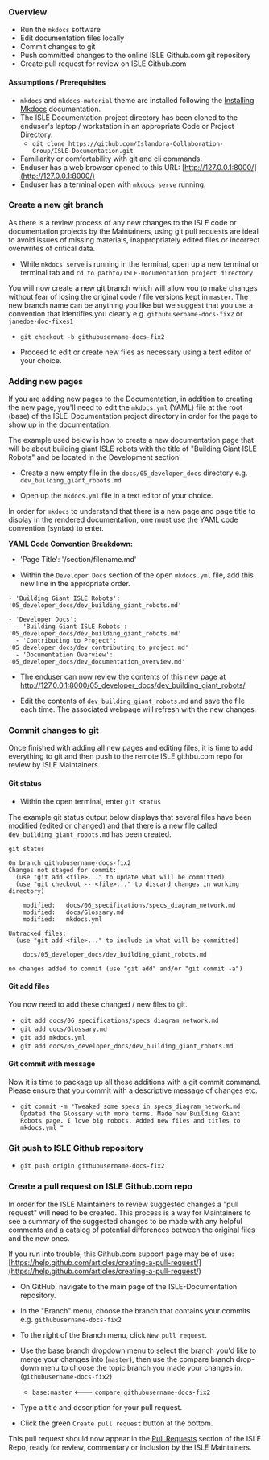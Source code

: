 ### Overview
* Run the `mkdocs` software
* Edit documentation files locally
* Commit changes to git
* Push committed changes to the online ISLE Github.com git repository
* Create pull request for review on ISLE Github.com

#### Assumptions / Prerequisites

* `mkdocs` and `mkdocs-material` theme are installed following the [Installing Mkdocs](dev_documentation_mkdocs.md) documentation.
* The ISLE Documentation project directory has been cloned to the enduser's laptop / workstation in an appropriate Code or Project Directory.
   * `git clone https://github.com/Islandora-Collaboration-Group/ISLE-Documentation.git`
* Familiarity or comfortability with git and cli commands.
* Enduser has a web browser opened to this URL: [http://127.0.0.1:8000/](http://127.0.0.1:8000/)
* Enduser has a terminal open with `mkdocs serve` running.

### Create a new git branch

As there is a review process of any new changes to the ISLE code or documentation projects by the Maintainers, using git pull requests are ideal to avoid issues of missing materials, inappropriately edited files or incorrect overwrites of critical data.

* While `mkdocs serve` is running in the terminal, open up a new terminal or terminal tab and `cd to pathto/ISLE-Documentation project directory`

You will now create a new git branch which will allow you to make changes without fear of losing the original code / file versions kept in `master`. The new branch name can be anything you like but we suggest that you use a convention that identifies you clearly e.g. `githubusername-docs-fix2` or `janedoe-doc-fixes1`

* `git checkout -b githubusername-docs-fix2`

* Proceed to edit or create new files as necessary using a text editor of your choice.

### Adding new pages
If you are adding new pages to the Documentation, in addition to creating the new page, you'll need to edit the `mkdocs.yml` (YAML) file at the root (base) of the ISLE-Documentation project directory in order for the page to show up in the documentation.

The example used below is how to create a new documentation page that will be about building giant ISLE robots with the title of "Building Giant ISLE Robots" and be located in the Development section.

* Create a new empty file in the `docs/05_developer_docs` directory e.g. `dev_building_giant_robots.md`

* Open up the `mkdocs.yml` file in a text editor of your choice.

In order for `mkdocs` to understand that there is a new page and page title to display in the rendered documentation, one must use the YAML code convention (syntax) to enter.

**YAML Code Convention Breakdown:**

- 'Page Title': '/section/filename.md'

* Within the `Developer Docs` section of the open `mkdocs.yml` file, add this new line in the appropriate order.

`- 'Building Giant ISLE Robots': '05_developer_docs/dev_building_giant_robots.md'`

```
- 'Developer Docs':
  - 'Building Giant ISLE Robots': '05_developer_docs/dev_building_giant_robots.md'
  - 'Contributing to Project': '05_developer_docs/dev_contributing_to_project.md'
  - 'Documentation Overview': '05_developer_docs/dev_documentation_overview.md'
```

* The enduser can now review the contents of this new page at http://127.0.0.1:8000/05_developer_docs/dev_building_giant_robots/

* Edit the contents of `dev_building_giant_robots.md` and save the file each time. The associated webpage will refresh with the new changes.

### Commit changes to git

Once finished with adding all new pages and editing files, it is time to add everything to git and then push to the remote ISLE githbu.com repo for review by ISLE Maintainers.

#### Git status
* Within the open terminal, enter `git status`

The example git status output below displays that several files have been modified (edited or changed) and that there is a new file called `dev_building_giant_robots.md` has been created.

```
git status

On branch githubusername-docs-fix2
Changes not staged for commit:
  (use "git add <file>..." to update what will be committed)
  (use "git checkout -- <file>..." to discard changes in working directory)

	modified:   docs/06_specifications/specs_diagram_network.md
	modified:   docs/Glossary.md
	modified:   mkdocs.yml

Untracked files:
  (use "git add <file>..." to include in what will be committed)

	docs/05_developer_docs/dev_building_giant_robots.md

no changes added to commit (use "git add" and/or "git commit -a")
```
####  Git add files

You now need to add these changed / new files to git.

* `git add docs/06_specifications/specs_diagram_network.md`
* `git add docs/Glossary.md`
* `git add mkdocs.yml`
* `git add docs/05_developer_docs/dev_building_giant_robots.md`

####  Git commit with message

Now it is time to package up all these additions with a git commit command. Please ensure that you commit with a descriptive message of changes etc.

* `git commit -m "Tweaked some specs in specs_diagram_network.md. Updated the Glossary with more terms. Made new Building Giant Robots page. I love big robots. Added new files and titles to mkdocs.yml "`

###  Git push to ISLE Github repository

* `git push origin githubusername-docs-fix2`

### Create a pull request on ISLE Github.com repo

In order for the ISLE Maintainers to review suggested changes a "pull request" will need to be created. This process is a way for Maintainers to see a summary of the suggested changes to be made with any helpful comments and a catalog of potential differences between the original files and the new ones.

If you run into trouble, this Github.com support page may be of use: [https://help.github.com/articles/creating-a-pull-request/](https://help.github.com/articles/creating-a-pull-request/)

* On GitHub, navigate to the main page of the ISLE-Documentation repository.

* In the "Branch" menu, choose the branch that contains your commits e.g. `githubusername-docs-fix2`

* To the right of the Branch menu, click `New pull request`.

* Use the base branch dropdown menu to select the branch you'd like to merge your changes into (`master`), then use the compare branch drop-down menu to choose the topic branch you made your changes in.(`githubusername-docs-fix2`)

  * `base:master` <--- `compare:githubusername-docs-fix2`

* Type a title and description for your pull request.

* Click the green `Create pull request` button at the bottom.

This pull request should now appear in the [Pull Requests](https://github.com/Islandora-Collaboration-Group/ISLE-Documentation/pulls) section of the ISLE Repo, ready for review, commentary or inclusion by the ISLE Maintainers.

